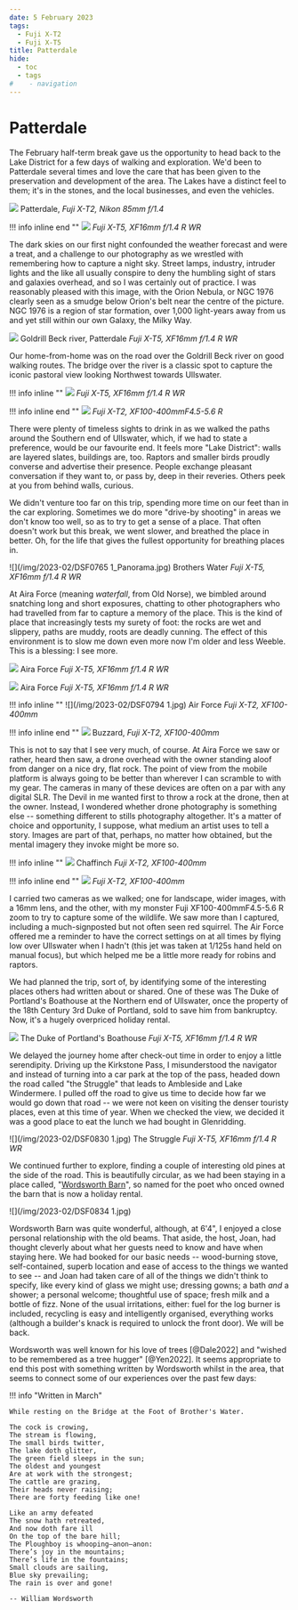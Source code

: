 ```yaml
---
date: 5 February 2023
tags:
  - Fuji X-T2
  - Fuji X-T5
title: Patterdale
hide:
  - toc
  - tags
#    - navigation
---
```


# Patterdale

The February half-term break gave us the opportunity to head back to the Lake District for a few days of walking and exploration. We'd been to Patterdale several times and love the care that has been given to the preservation and development of the area. The Lakes have a distinct feel to them; it's in the stones, and the local businesses, and even the vehicles.

![](/img/2023-02/DSF0724Panorama.jpg)
Patterdale, *Fuji X-T2, Nikon 85mm f/1.4*

!!! info inline end ""
    ![](/img/2023-02/DSF0596.jpg)
    *Fuji X-T5, XF16mm f/1.4 R WR*

The dark skies on our first night confounded the weather forecast and were a treat, and a challenge to our photography as we wrestled with remembering how to capture a night sky. Street lamps, industry, intruder lights and the like all usually conspire to deny the humbling sight of stars and galaxies overhead, and so I was certainly out of practice. I was reasonably pleased with this image, with the Orion Nebula, or NGC 1976 clearly seen as a smudge below Orion's belt near the centre of the picture. NGC 1976 is a region of star formation, over 1,000 light-years away from us and yet still within our own Galaxy, the Milky Way.

![](/img/2023-02/DSF0604.jpg)
Goldrill Beck river, Patterdale *Fuji X-T5, XF16mm f/1.4 R WR*

Our home-from-home was on the road over the Goldrill Beck river on good walking routes. The bridge over the river is a classic spot to capture the iconic pastoral view looking Northwest towards Ullswater.

!!! info inline ""
    ![](/img/2023-02/DSF0751-1.jpg)
    *Fuji X-T5, XF16mm f/1.4 R WR*

!!! info inline end ""
    ![](/img/2023-02/DSF0764.jpg)
    *Fuji X-T2, XF100-400mmF4.5-5.6 R*

There were plenty of timeless sights to drink in as we walked the paths around the Southern end of Ullswater, which, if we had to state a preference, would be our favourite end. It feels more "Lake District": walls are layered slates, buildings are, too. Raptors and smaller birds proudly converse and advertise their presence. People exchange pleasant conversation if they want to, or pass by, deep in their reveries. Others peek at you from behind walls, curious.

We didn't venture too far on this trip, spending more time on our feet than in the car exploring. Sometimes we do more "drive-by shooting" in areas we don't know too well, so as to try to get a sense of a place. That often doesn't work but this break, we went slower, and breathed the place in better. Oh, for the life that gives the fullest opportunity for breathing places in.

![](/img/2023-02/DSF0765 1_Panorama.jpg)
Brothers Water *Fuji X-T5, XF16mm f/1.4 R WR*

At Aira Force (meaning *waterfall*, from Old Norse), we bimbled around snatching long and short exposures, chatting to other photographers who had travelled from far to capture a memory of the place. This is the kind of place that increasingly tests my surety of foot: the rocks are wet and slippery, paths are muddy, roots are deadly cunning. The effect of this environment is to slow me down even more now I'm older and less Weeble. This is a blessing: I see more.

![](/img/2023-02/DSF0792.jpg)
Aira Force *Fuji X-T5, XF16mm f/1.4 R WR*

![](/img/2023-02/DSF0806.jpg)
Aira Force *Fuji X-T5, XF16mm f/1.4 R WR*

!!! info inline ""
    ![](/img/2023-02/DSF0794 1.jpg)
    Air Force *Fuji X-T2, XF100-400mm*

!!! info inline end ""
    ![](/img/2023-02/DSF0829.jpg)
    Buzzard, *Fuji X-T2, XF100-400mm*

This is not to say that I see very much, of course. At Aira Force we saw or rather, heard then saw, a drone overhead with the owner standing aloof from danger on a nice dry, flat rock. The point of view from the mobile platform is always going to be better than wherever I can scramble to with my gear. The cameras in many of these devices are often on a par with any digital SLR. The Devil in me wanted first to throw a rock at the drone, then at the owner. Instead, I wondered whether drone photography is something else -- something different to stills photography altogether. It's a matter of choice and opportunity, I suppose, what medium an artist uses to tell a story. Images are part of that, perhaps, no matter how obtained, but the mental imagery they invoke might be more so.

!!! info inline ""
    ![](/img/2023-02/DSF0755.jpg)
    Chaffinch *Fuji X-T2, XF100-400mm*

!!! info inline end ""
    ![](/img/2023-02/DSF0823.jpg)
    *Fuji X-T2, XF100-400mm*

I carried two cameras as we walked; one for landscape, wider images, with a 16mm lens, and the other, with my monster Fuji XF100-400mmF4.5-5.6 R zoom to try to capture some of the wildlife. We saw more than I captured, including a much-signposted but not often seen red squirrel. The Air Force offered me a reminder to have the correct settings on at all times by flying low over Ullswater when I hadn't (this jet was taken at 1/125s hand held on manual focus), but which helped me be a little more ready for robins and raptors.

We had planned the trip, sort of, by identifying some of the interesting places others had written about or shared. One of these was The Duke of Portland's Boathouse at the Northern end of Ullswater, once the property of the 18th Century 3rd Duke of Portland, sold to save him from bankruptcy. Now, it's a hugely overpriced holiday rental.

![](/img/2023-02/DSF0812.jpg)
The Duke of Portland's Boathouse *Fuji X-T5, XF16mm f/1.4 R WR*

We delayed the journey home after check-out time in order to enjoy a little serendipity. Driving up the Kirkstone Pass, I misunderstood the navigator and instead of turning into a car park at the top of the pass, headed down the road called "the Struggle" that leads to Ambleside and Lake Windermere. I pulled off the road to give us time to decide how far we would go down that road -- we were not keen on visiting the denser touristy places, even at this time of year. When we checked the view, we decided it was a good place to eat the lunch we had bought in Glenridding.

![](/img/2023-02/DSF0830 1.jpg)
The Struggle *Fuji X-T5, XF16mm f/1.4 R WR*

We continued further to explore, finding a couple of interesting old pines at the side of the road. This is beautifully circular, as we had been staying in a place called, "[Wordsworth Barn](https://www.wordsworthbarn-ullswater.co.uk/)", so named for the poet who onced owned the barn that is now a holiday rental. 

![](/img/2023-02/DSF0834 1.jpg)

Wordsworth Barn was quite wonderful, although, at 6'4", I enjoyed a close personal relationship with the old beams. That aside, the host, Joan, had thought cleverly about what her guests need to know and have when staying here. We had booked for our basic needs -- wood-burning stove, self-contained, superb location and ease of access to the things we wanted to see -- and Joan had taken care of all of the things we didn't think to specify, like every kind of glass we might use; dressing gowns; a bath *and* a shower; a personal welcome; thoughtful use of space; fresh milk and a bottle of fizz. None of the usual irritations, either: fuel for the log burner is included, recycling is easy and intelligently organised, everything works (although a builder's knack is required to unlock the front door). We will be back.

Wordsworth was well known for his love of trees [@Dale2022] and "wished to be remembered as a tree hugger" [@Yen2022]. It seems appropriate to end this post with something written by Wordsworth whilst in the area, that seems to connect some of our experiences over the past few days:

!!! info "Written in March"

    While resting on the Bridge at the Foot of Brother's Water.

    The cock is crowing,  
    The stream is flowing,  
    The small birds twitter,  
    The lake doth glitter,  
    The green field sleeps in the sun;  
    The oldest and youngest  
    Are at work with the strongest;  
    The cattle are grazing,  
    Their heads never raising;  
    There are forty feeding like one!  

    Like an army defeated  
    The snow hath retreated,  
    And now doth fare ill  
    On the top of the bare hill;  
    The Ploughboy is whooping–anon–anon:  
    There’s joy in the mountains;  
    There’s life in the fountains;  
    Small clouds are sailing,  
    Blue sky prevailing;  
    The rain is over and gone!

    -- William Wordsworth